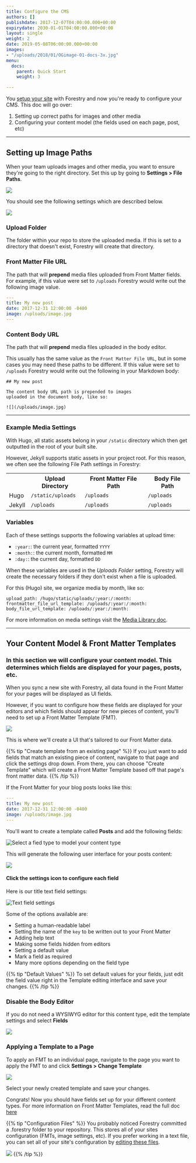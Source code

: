 ```yaml
---
title: Configure the CMS
authors: []
publishdate: 2017-12-07T04:00:00.000+00:00
expirydate: 2030-01-01T04:00:00.000+00:00
layout: single
weight: 2
date: 2019-05-08T06:00:00.000+00:00
images:
- "/uploads/2018/01/OGimage-01-docs-3x.jpg"
menu:
  docs:
    parent: Quick Start
    weight: 3

---
```

You [setup your site](/docs/quickstart/setup-site/ "Setup Your Site") with Forestry and now you're ready to configure your CMS.  This doc will go over:

1. Setting up correct paths for images and other media
2. Configuring your content model (the fields used on each page, post, etc)

***

## Setting up Image Paths

When your team uploads images and other media, you want to ensure they're going to the right directory. Set this up by going to **Settings > File Paths**.

![](/uploads/2018/01/settings.png)

You should see the following settings which are described below.

![](/uploads/2019/02/file-paths.png)

### Upload Folder

The folder within your repo to store the uploaded media. If this is set to a directory that doesn't exist, Forestry will create that directory.

### Front Matter File URL

The path that will **prepend** media files uploaded from Front Matter fields. For example, if this value were set to `/uploads` Forestry would write out the following image value.

```yaml
---
title: My new post
date: 2017-12-31 12:00:00 -0400
image: /uploads/image.jpg
---
```

### Content Body URL

The path that will **prepend** media files uploaded in the body editor.

This usually has the same value as the `Front Matter File URL`, but in some cases you may need these paths to be different. If this value were set to `/uploads` Forestry would write out the following in your Markdown body:

    ## My new post
    
    The content body URL path is prepended to images
    uploaded in the document body, like so:
    
    ![](/uploads/image.jpg)

***

### Example Media Settings

With Hugo, all static assets belong in your `/static` directory which then get outputted in the root of your built site.

However, Jekyll supports static assets in your project root.  For this reason, we often see the following File Path settings in Forestry:

<table>
<tr>
<th></th>
<th>Upload Directory</th>
<th>Front Matter File Path</th>
<th>Body File Path</th>
</tr>
<tr>
<td>Hugo</td>
<td><code>/static/uploads</code></td>
<td><code>/uploads</code></td>
<td><code>/uploads</code></td>
</tr>
<tr>
<td>Jekyll</td>
<td><code>/uploads</code></td>
<td><code>/uploads</code></td>
<td><code>/uploads</code></td>
</tr>
</table>

### Variables

Each of these settings supports the following variables at upload time:

* `:year:`: the current year, formatted `YYYY`
* `:month:`: the current month, formatted `MM`
* `:day:`: the current day, formatted `DD`

When these variables are used in the _Uploads Folder_ setting, Forestry will create the necessary folders if they don't exist when a file is uploaded.

For this (Hugo) site, we organize media by month, like so:

    upload_path: /hugo/static/uploads/:year:/:month:
    frontmatter_file_url_template: /uploads/:year:/:month:
    body_file_url_template: /uploads/:year:/:month:

For more information on media settings visit the [Media Library doc](/docs/editing/media-library/#configuring-the-media-library).

***

## Your Content Model & Front Matter Templates

### In this section we will configure your content model. This determines which fields are displayed for your pages, posts, etc.

When you sync a new site with Forestry, all data found in the Front Matter for your pages will be displayed as UI fields.

However, if you want to configure how these fields are displayed for your editors and which fields should appear for new pieces of content, you'll need to set up a Front Matter Template (FMT).

![](/uploads/2018/01/front-matter-templates.png)

This is where we'll create a UI that's tailored to our Front Matter data.

{{% tip "Create template from an existing page" %}}
If you just want to add fields that match an existing piece of content, navigate to that page and click the settings drop down. From there, you can choose "Create Template" which will create a Front Matter Template based off that page's front matter data.
{{% /tip %}}

If the Front Matter for your blog posts looks like this:

```yaml
---
title: My new post
date: 2017-12-31 12:00:00 -0400
image: /uploads/image.jpg
---
```

You'll want to create a template called **Posts** and add the following fields:

![Select a fied type to model your content type](/uploads/2019/05/field-types-example.png "Pick up text, date and image fields for example")

This will generate the following user interface for your posts content:

![](/uploads/2019/05/fields-example.png)

#### Click the settings icon to configure each field

Here is our title text field settings:

![Text field settings](/uploads/2019/05/text-field-settings.png "Text field settings")

Some of the options available are:

* Setting a human-readable label
* Setting the name of the `key` to be written out to your Front Matter
* Adding help text
* Making some fields hidden from editors
* Setting a default value
* Mark a field as required
* Many more options depending on the field type

{{% tip "Default Values" %}}
To set default values for your fields, just edit the field value right in the Template editing interface and save your changes.
{{% /tip %}}

### Disable the Body Editor

If you do not need a WYSIWYG editor for this content type,  edit the template settings and select **Fields**

![](/uploads/2019/05/template-settings-no-body.png)

### Applying a Template to a Page

To apply an FMT to an individual page, navigate to the page you want to apply the FMT to and click **Settings > Change Template**

![](/uploads/2018/01/change-template.png)

Select your newly created template and save your changes.

Congrats! Now you should have fields set up for your different content types. For more information on Front Matter Templates, read the full doc [here](/docs/settings/front-matter-templates/)

{{% tip "Configuration Files" %}}
You probably noticed Forestry committed a .forestry folder to your repository. This stores all of your sites configuration (FMTs, image settings, etc). If you prefer working in a text file, you can set all of your site's configuration by [editing these files](/docs/settings/config-files/).

![](/uploads/2018/01/configuration-files.png)
{{% /tip %}}

<!--

## Invite Collaborators

## Configure Deployment -->